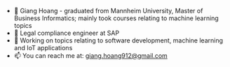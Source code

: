 - 👋 Giang Hoang - graduated from Mannheim University, Master of Business Informatics; mainly took courses relating to machine learning topics
- 🌱 Legal compliance engineer at SAP
- 👀 Working on topics relating to software development, machine learning and IoT applications
- 📫 You can reach me at: giang.hoang912@gmail.com
